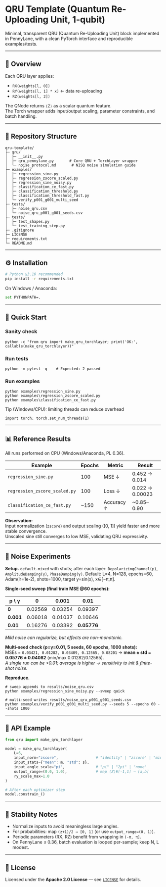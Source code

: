 # QRU Template (Quantum Re-Uploading Unit, 1-qubit)

Minimal, transparent QRU (Quantum Re-Uploading Unit) block implemented in PennyLane, with a clean PyTorch interface and reproducible examples/tests.  

---

## 🧠 Overview

Each QRU layer applies:
- `RX(weights[l, 0])`
- `RY(weights[l, 1] * x)` ← data re-uploading
- `RZ(weights[l, 2])`

The QNode returns `⟨Z⟩` as a scalar quantum feature.  
The Torch wrapper adds input/output scaling, parameter constraints, and batch handling.

---

## 📂 Repository Structure

```
qru-template/
├─ qru/
│  ├─ __init__.py
│  ├─ qru_pennylane.py       # Core QRU + TorchLayer wrapper
│  └─ noise_protocol.md       # NISQ noise simulation guide
├─ examples/
│  ├─ regression_sine.py
│  ├─ regression_zscore_scaled.py
│  ├─ regression_sine_noisy.py
│  ├─ classification_ce_fast.py
│  ├─ classification_threshold.py
│  ├─ classification_threshold_fast.py
│  └─ verify_p001_g001_multi_seed
├─ tests/
│  ├─ noise_qru.csv
│  └─ noise_qru_p001_g001_seeds.csv
├─ tests/
│  ├─ test_shapes.py
│  └─ test_training_step.py
├─ .gitignore
├─ LICENSE
├─ requirements.txt
└─ README.md
```

---

## ⚙️ Installation

```bash
# Python ≥3.10 recommended
pip install -r requirements.txt
```

On Windows / Anaconda:
```bash
set PYTHONPATH=.
```

---

## 🚀 Quick Start

### Sanity check
```
python -c "from qru import make_qru_torchlayer; print('OK:', callable(make_qru_torchlayer))"
```
### Run tests
```
python -m pytest -q    # Expected: 2 passed
```
### Run examples
```
python examples\regression_sine.py
python examples\regression_zscore_scaled.py
python examples\classification_ce_fast.py
```

Tip (Windows/CPU): limiting threads can reduce overhead
```
import torch; torch.set_num_threads(1)
```
---

## 📊 Reference Results

All runs performed on CPU (Windows/Anaconda, PL 0.36).

| Example | Epochs | Metric | Result |
|----------|---------|--------|---------|
| `regression_sine.py` | 100 | MSE ↓ | 0.452 → 0.014 |
| `regression_zscore_scaled.py` | 100 | Loss ↓ | 0.022 → 0.00023 |
| `classification_ce_fast.py` | ~150 | Accuracy ↑ | ~0.85–0.90 |

**Observation:**  
Input normalization (`zscore`) and output scaling ([0, 1]) yield faster and more stable convergence.  
Unscaled sine still converges to low MSE, validating QRU expressivity.

---
## 🔬 Noise Experiments

**Setup.** `default.mixed` with shots; after each layer: `DepolarizingChannel(p)`, `AmplitudeDamping(γ)`, `PhaseDamping(γ)`. Default: L=4, N=128, epochs=60, Adam(lr=1e-2), shots=1000, target y=sin(x), x∈[−π,π].

**Single-seed sweep (final train MSE @60 epochs):**

| p \ γ   | 0       | 0.001   | 0.01     |
|---------|---------|---------|----------|
| **0**   | 0.02569 | 0.03254 | 0.09397  |
| **0.001** | 0.06018 | 0.01037 | 0.10646  |
| **0.01**  | 0.16276 | 0.03392 | **0.05776** |

*Mild noise can regularize, but effects are non-monotonic.*

**Multi-seed check (p=γ=0.01, 5 seeds, 60 epochs, 1000 shots):**  
MSEs = `0.03421, 0.01282, 0.03409, 0.12565, 0.08201` → **mean ± std = 0.05776 ± 0.04082** (min/max 0.01282/0.12565).  
*A single run can be <0.01; average is higher → sensitivity to init & finite-shot noise.*

**Reproduce.**
```
# sweep appends to results/noise_qru.csv
python examples/regression_sine_noisy.py --sweep quick

# multi-seed writes results/noise_qru_p001_g001_seeds.csv
python examples/verify_p001_g001_multi_seed.py --seeds 5 --epochs 60 --shots 1000
```
---

## 🧱 API Example

```python
from qru import make_qru_torchlayer

model = make_qru_torchlayer(
    L=6,
    input_norm="zscore",                 # "identity" | "zscore" | "minmax"
    input_stats={"mean": m, "std": s},
    input_angle_scale="pi",              # "pi" | "2pi" | "none"
    output_range=(0.0, 1.0),             # map ⟨Z⟩∈[-1,1] → [a,b]
    ry_scale_max=1.0
)

# After each optimizer step
model.constrain_()
```

---

## 🧩 Stability Notes

- Normalize inputs to avoid meaningless large angles.  
- For probabilities: map `(z+1)/2 → [0, 1]` (or use `output_range=(0, 1)`).  
- Periodic parameters (RX, RZ) benefit from wrapping in `(-π, π]`.  
- On PennyLane ≤ 0.36, batch evaluation is looped per-sample; keep N, L modest.

---

## 📜 License

Licensed under the **Apache 2.0 License** — see [`LICENSE`](LICENSE) for details.
